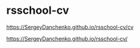 # rsschool-cv
https://SergeyDanchenko.github.io/rsschool-cv/cv

https://SergeyDanchenko.github.io/rsschool-cv/